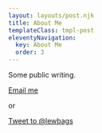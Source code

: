 ```yaml
---
layout: layouts/post.njk
title: About Me
templateClass: tmpl-post
eleventyNavigation:
  key: About Me
  order: 3
---
```


Some public writing. 

[Email me](mailto:lewis.kirvan@gmail.com) 

or 

<a href="https://twitter.com/intent/tweet?screen_name=lewbags&ref_src=twsrc%5Etfw" class="twitter-mention-button" data-show-count="false">Tweet to @lewbags</a><script async src="https://platform.twitter.com/widgets.js" charset="utf-8"></script>